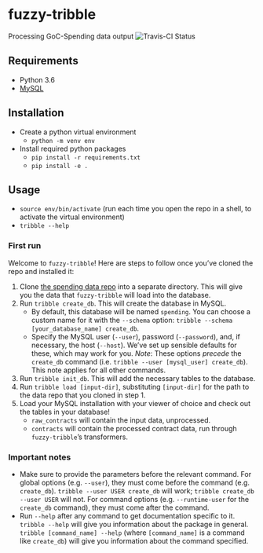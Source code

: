 # fuzzy-tribble
Processing GoC-Spending data output
![Travis-CI Status](https://travis-ci.org/GoC-Spending/fuzzy-tribble.svg?branch=master)

## Requirements

- Python 3.6
- [MySQL](hhttps://dev.mysql.com/downloads/mysql/)

## Installation

- Create a python virtual environment
  - `python -m venv env`
- Install required python packages
  - `pip install -r requirements.txt`
  - `pip install -e .` 

## Usage

- `source env/bin/activate` (run each time you open the repo in a shell, to activate the virtual environment)
- `tribble --help`

### First run

Welcome to `fuzzy-tribble`! Here are steps to follow once you’ve cloned the repo and installed it:

1. Clone [the spending data repo](https://github.com/GoC-Spending/goc-spending-data) into a separate directory. This will give you the data that `fuzzy-tribble` will load into the database.
2. Run `tribble create_db`. This will create the database in MySQL.
    * By default, this database will be named `spending`. You can choose a custom name for it with the `--schema` option: `tribble --schema [your_database_name] create_db`.
    * Specify the MySQL user (`--user`), password (`--password`), and, if necessary, the host (`--host`). We’ve set up sensible defaults for these, which may work for you. *Note*: These options *precede* the `create_db` command (i.e. `tribble --user [mysql_user] create_db`). This note applies for all other commands.
3. Run `tribble init_db`. This will add the necessary tables to the database.
4. Run `tribble load [input-dir]`, substituting `[input-dir]` for the path to the data repo that you cloned in step 1.
5. Load your MySQL installation with your viewer of choice and check out the tables in your database!
    * `raw_contracts` will contain the input data, unprocessed.
    * `contracts` will contain the processed contract data, run through `fuzzy-tribble`’s transformers.

### Important notes

* Make sure to provide the parameters before the relevant command. For global options (e.g. `--user`), they must come before the command (e.g. `create_db`). `tribble --user USER create_db` will work; `tribble create_db --user USER` will not. For command options (e.g. `--runtime-user` for the `create_db` command), they must come after the command.
* Run `--help` after any command to get documentation specific to it. `tribble --help` will give you information about the package in general. `tribble [command_name] --help` (where `[command_name]` is a command like `create_db`) will give you information about the command specified.
